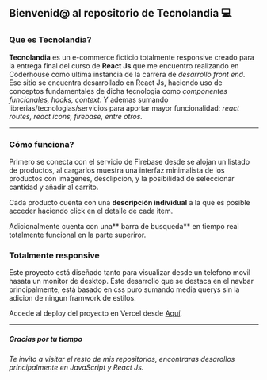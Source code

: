 ## Bienvenid@ al repositorio de Tecnolandia 💻
### Que es Tecnolandia?
**Tecnolandia** es un e-commerce ficticio totalmente responsive creado para la entrega final del curso  de **React Js** que me encuentro realizando en Coderhouse como ultima instancia de la carrera de *desarrollo front end*.
Ese sitio se encuentra desarrollado en React Js, haciendo uso de conceptos fundamentales de dicha tecnologia como *componentes funcionales, hooks, context*. Y ademas sumando librerias/tecnologias/servicios para aportar mayor funcionalidad: *react routes, react icons, firebase, entre otros.*

------------


### Cómo funciona?
Primero se conecta con el servicio  de Firebase desde se alojan un listado de productos, al cargarlos muestra una interfaz minimalista de los productos con imagenes, desclipcion, y la posibilidad de seleccionar cantidad y añadir al carrito.

Cada producto cuenta con una **descripción individual** a la que es posible acceder haciendo click en el detalle de cada item.

Adicionalmente cuenta con una** barra de busqueda** en tiempo real totalmente funcional en la parte superiror.

### Totalmente responsive
Este proyecto está diseñado tanto para visualizar desde un telefono movil hasata un monitor de desktop. Este desarrollo que se destaca en el navbar principalmente, está basado en css puro sumando media querys sin la adicion de ningun framwork de estilos.

Accede al deploy del proyecto en Vercel desde [Aquí](https://coder-house-34845-e-commerce-magaro.vercel.app/ "Aquí").

------------

##### Gracias por tu tiempo
*Te invito a visitar el resto de mis repositorios, encontraras desarollos principalmente en JavaScript y React Js.*
